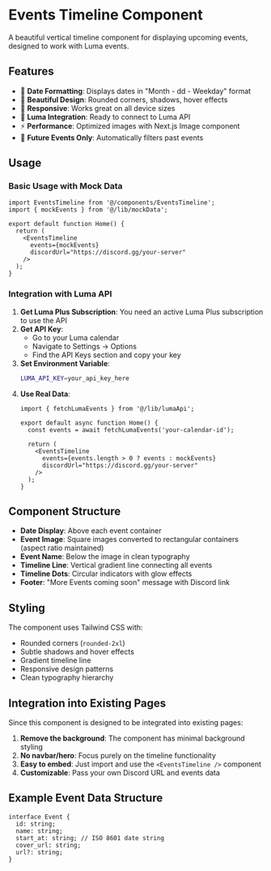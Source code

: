 # Events Timeline Component

A beautiful vertical timeline component for displaying upcoming events, designed to work with Luma events.

## Features

- 📅 **Date Formatting**: Displays dates in "Month - dd - Weekday" format
- 🎨 **Beautiful Design**: Rounded corners, shadows, hover effects
- 📱 **Responsive**: Works great on all device sizes
- 🔗 **Luma Integration**: Ready to connect to Luma API
- ⚡ **Performance**: Optimized images with Next.js Image component
- 🎯 **Future Events Only**: Automatically filters past events

## Usage

### Basic Usage with Mock Data

```tsx
import EventsTimeline from '@/components/EventsTimeline';
import { mockEvents } from '@/lib/mockData';

export default function Home() {
  return (
    <EventsTimeline 
      events={mockEvents} 
      discordUrl="https://discord.gg/your-server" 
    />
  );
}
```

### Integration with Luma API

1. **Get Luma Plus Subscription**: You need an active Luma Plus subscription to use the API
2. **Get API Key**: 
   - Go to your Luma calendar
   - Navigate to Settings → Options
   - Find the API Keys section and copy your key
3. **Set Environment Variable**:
   ```bash
   LUMA_API_KEY=your_api_key_here
   ```
4. **Use Real Data**:
   ```tsx
   import { fetchLumaEvents } from '@/lib/lumaApi';
   
   export default async function Home() {
     const events = await fetchLumaEvents('your-calendar-id');
     
     return (
       <EventsTimeline 
         events={events.length > 0 ? events : mockEvents} 
         discordUrl="https://discord.gg/your-server" 
       />
     );
   }
   ```

## Component Structure

- **Date Display**: Above each event container
- **Event Image**: Square images converted to rectangular containers (aspect ratio maintained)
- **Event Name**: Below the image in clean typography
- **Timeline Line**: Vertical gradient line connecting all events
- **Timeline Dots**: Circular indicators with glow effects
- **Footer**: "More Events coming soon" message with Discord link

## Styling

The component uses Tailwind CSS with:
- Rounded corners (`rounded-2xl`)
- Subtle shadows and hover effects
- Gradient timeline line
- Responsive design patterns
- Clean typography hierarchy

## Integration into Existing Pages

Since this component is designed to be integrated into existing pages:

1. **Remove the background**: The component has minimal background styling
2. **No navbar/hero**: Focus purely on the timeline functionality
3. **Easy to embed**: Just import and use the `<EventsTimeline />` component
4. **Customizable**: Pass your own Discord URL and events data

## Example Event Data Structure

```tsx
interface Event {
  id: string;
  name: string;
  start_at: string; // ISO 8601 date string
  cover_url: string;
  url?: string;
}
```

